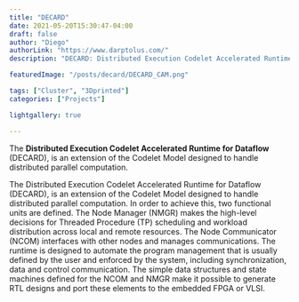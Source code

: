 ```yaml
---
title: "DECARD"
date: 2021-05-20T15:30:47-04:00
draft: false
author: "Diego"
authorLink: "https://www.darptolus.com/"
description: "DECARD: Distributed Execution Codelet Accelerated Runtime for Dataflow"

featuredImage: "/posts/decard/DECARD_CAM.png"

tags: ["Cluster", "3Dprinted"]
categories: ["Projects"]

lightgallery: true

---
```


The **Distributed Execution Codelet Accelerated Runtime for Dataflow** (DECARD), is an extension of the Codelet Model designed to handle distributed parallel computation.

<!--more-->

The Distributed Execution Codelet Accelerated Runtime for Dataflow (DECARD), is an extension of the Codelet Model designed to handle distributed parallel computation. In order to achieve this, two functional units are defined. The Node Manager (NMGR) makes the high-level decisions for Threaded Procedure (TP) scheduling and workload distribution across local and remote resources. The Node Communicator (NCOM) interfaces with other nodes and manages communications. The runtime is designed to automate the program management that is usually defined by the user and enforced by the system, including synchronization, data and control communication. The simple data structures and state machines defined for the NCOM and NMGR make it possible to generate RTL designs and port these elements to the embedded FPGA or VLSI.

